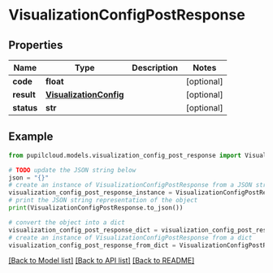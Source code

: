 # VisualizationConfigPostResponse


## Properties

Name | Type | Description | Notes
------------ | ------------- | ------------- | -------------
**code** | **float** |  | [optional] 
**result** | [**VisualizationConfig**](VisualizationConfig.md) |  | [optional] 
**status** | **str** |  | [optional] 

## Example

```python
from pupilcloud.models.visualization_config_post_response import VisualizationConfigPostResponse

# TODO update the JSON string below
json = "{}"
# create an instance of VisualizationConfigPostResponse from a JSON string
visualization_config_post_response_instance = VisualizationConfigPostResponse.from_json(json)
# print the JSON string representation of the object
print(VisualizationConfigPostResponse.to_json())

# convert the object into a dict
visualization_config_post_response_dict = visualization_config_post_response_instance.to_dict()
# create an instance of VisualizationConfigPostResponse from a dict
visualization_config_post_response_from_dict = VisualizationConfigPostResponse.from_dict(visualization_config_post_response_dict)
```
[[Back to Model list]](../README.md#documentation-for-models) [[Back to API list]](../README.md#documentation-for-api-endpoints) [[Back to README]](../README.md)


